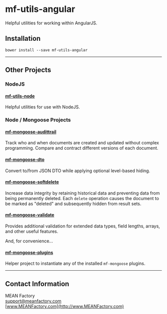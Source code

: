 # mf-utils-angular
Helpful utilities for working within AngularJS.

## Installation ##

    bower install --save mf-utils-angular


-----

## Other Projects ##


### NodeJS ###

#### [mf-utils-node](https://github.com/MEANFactory/mf-utils-node) ####
Helpful utilities for use with NodeJS.


### Node / Mongoose Projects ###

#### [mf-mongoose-audittrail](https://github.com/MEANFactory/mf-mongoose-audittrail) ####
Track who and when documents are created and updated without complex programming.  Compare and contract different versions of each document.

#### [mf-mongoose-dto](https://github.com/MEANFactory/mf-mongoose-dto) ####
Convert to/from JSON DTO while applying optional level-based hiding.

#### [mf-mongoose-softdelete](https://github.com/MEANFactory/mf-mongoose-softdelete) ####
Increase data integrity by retaining historical data and preventing data from being permanently deleted.  Each `delete` operation causes the document to be marked as "deleted" and subsequently hidden from result sets.

#### [mf-mongoose-validate](https://github.com/MEANFactory/mf-mongoose-validate) ####
Provides additional validation for extended data types, field lengths, arrays, and other useful features.

And, for convenience...

#### [mf-mongoose-plugins](https://github.com/MEANFactory/mf-mongoose-plugins) ####
Helper project to instantiate any of the installed `mf-mongoose` plugins.


-----

## Contact Information ##
MEAN Factory  
[support@meanfactory.com](mailto:support@meanfactory.com)  
[www.MEANFactory.com](http://www.MEANFactory.com)  
